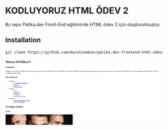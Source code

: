 # KODLUYORUZ HTML ÖDEV 2

Bu repo Patika.dev Front-End eğitiminde HTML ödev 2 için oluşturulmuştur.

## Installation

```bash
git clone https://github.com/muratsomkan/patika.dev-frontend-html-odev2.git
```

![odev1](odev2.png)
